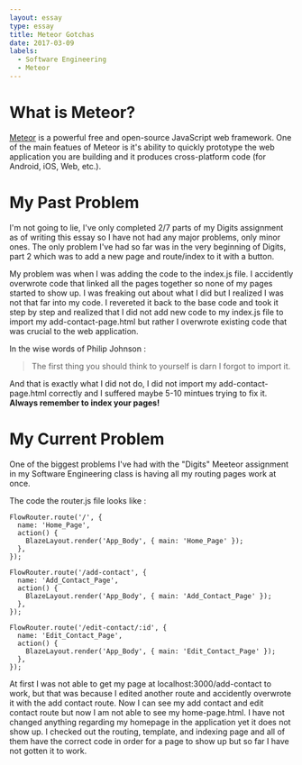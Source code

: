 ```yaml
---
layout: essay
type: essay
title: Meteor Gotchas
date: 2017-03-09
labels:
  - Software Engineering
  - Meteor
---
```


# What is Meteor?

[Meteor](https://www.meteor.com/) is a powerful free and open-source JavaScript web framework. One of the main featues of Meteor is it's ability to quickly prototype the web application you are building and it produces cross-platform code (for Android, iOS, Web, etc.).  

# My Past Problem

I'm not going to lie, I've only completed 2/7 parts of my Digits assignment as of writing this essay so I have not had any major problems, only minor ones. The only problem I've had so far was in the very beginning of Digits, part 2 which was to add a new page and route/index to it with a button.

My problem was when I was adding the code to the index.js file. I accidently overwrote code that linked all the pages together so none of my pages started to show up. I was freaking out about what I did but I realized I was not that far into my code. I revereted it back to the base code and took it step by step and realized that I did not add new code to my index.js file to import my add-contact-page.html but rather I overwrote existing code that was crucial to the web application.

In the wise words of Philip Johnson :
> The first thing you should think to yourself is darn I forgot to import it.

And that is exactly what I did not do, I did not import my add-contact-page.html correctly and I suffered maybe 5-10 mintues trying to fix it. **Always remember to index your pages!**

# My Current Problem

One of the biggest problems I've had with the "Digits" Meeteor assignment in my Software Engineering class is having all my routing pages work at once. 

The code the router.js file looks like :

```
FlowRouter.route('/', {
  name: 'Home_Page',
  action() {
    BlazeLayout.render('App_Body', { main: 'Home_Page' });
  },
});

FlowRouter.route('/add-contact', {
  name: 'Add_Contact_Page',
  action() {
    BlazeLayout.render('App_Body', { main: 'Add_Contact_Page' });
  },
});

FlowRouter.route('/edit-contact/:id', {
  name: 'Edit_Contact_Page',
  action() {
    BlazeLayout.render('App_Body', { main: 'Edit_Contact_Page' });
  },
});
```

At first I was not able to get my page at localhost:3000/add-contact to work, but that was because I edited another route and accidently overwrote it with the add contact route. Now I can see my add contact and edit contact route but now I am not able to see my home-page.html. I have not changed anything regarding my homepage in the application yet it does not show up. I checked out the routing, template, and indexing page and all of them have the correct code in order for a page to show up but so far I have not gotten it to work. 
